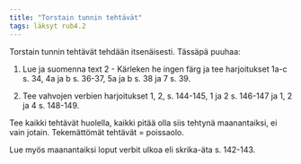 ```yaml
---
title: "Torstain tunnin tehtävät"
tags: läksyt rub4.2
---
```


Torstain tunnin tehtävät tehdään itsenäisesti. Tässäpä
puuhaa:

1. Lue ja suomenna text 2 - Kärleken he ingen färg ja tee harjoitukset 1a-c s. 34, 4a ja b s. 36-37, 5a ja b s. 38 ja 7 s. 39.

2. Tee vahvojen verbien harjoitukset 1, 2, s. 144-145, 1 ja 2 s. 146-147 ja  1, 2 ja 4 s. 148-149.

Tee kaikki tehtävät huolella, kaikki pitää olla siis tehtynä maanantaiksi, ei vain jotain. Tekemättömät tehtävät = poissaolo.

Lue myös maanantaiksi loput verbit ulkoa eli skrika-äta s. 142-143.